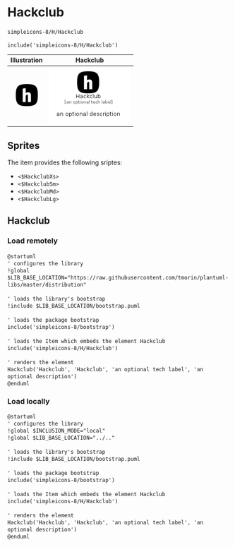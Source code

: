 # Hackclub


```text
simpleicons-8/H/Hackclub
```

```text
include('simpleicons-8/H/Hackclub')
```



| Illustration | Hackclub |
| :---: | :---: |
| ![illustration for Illustration](../../simpleicons-8/H/Hackclub.png) | ![illustration for Hackclub](../../simpleicons-8/H/Hackclub.Local.png) |



## Sprites
The item provides the following sriptes:

- `<$HackclubXs>`
- `<$HackclubSm>`
- `<$HackclubMd>`
- `<$HackclubLg>`





## Hackclub

### Load remotely
```plantuml
@startuml
' configures the library
!global $LIB_BASE_LOCATION="https://raw.githubusercontent.com/tmorin/plantuml-libs/master/distribution"

' loads the library's bootstrap
!include $LIB_BASE_LOCATION/bootstrap.puml

' loads the package bootstrap
include('simpleicons-8/bootstrap')

' loads the Item which embeds the element Hackclub
include('simpleicons-8/H/Hackclub')

' renders the element
Hackclub('Hackclub', 'Hackclub', 'an optional tech label', 'an optional description')
@enduml
```

### Load locally
```plantuml
@startuml
' configures the library
!global $INCLUSION_MODE="local"
!global $LIB_BASE_LOCATION="../.."

' loads the library's bootstrap
!include $LIB_BASE_LOCATION/bootstrap.puml

' loads the package bootstrap
include('simpleicons-8/bootstrap')

' loads the Item which embeds the element Hackclub
include('simpleicons-8/H/Hackclub')

' renders the element
Hackclub('Hackclub', 'Hackclub', 'an optional tech label', 'an optional description')
@enduml
```

